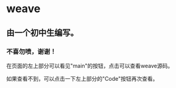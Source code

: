 # weave

## 由一个初中生编写。
### 不喜勿喷，谢谢！

在页面的左上部分可以看见"main"的按钮，点击可以查看weave源码。

如果查看不到，可以点击一下左上部分的"Code"按钮再次查看。
